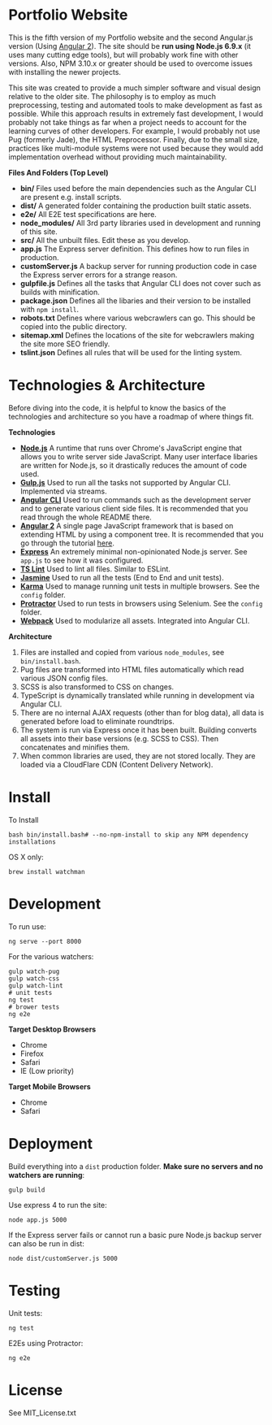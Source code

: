 Portfolio Website
=================
This is the fifth version of my Portfolio website and the second Angular.js version (Using [Angular 2](https://angular.io/)). The site should be **run using Node.js 6.9.x** (it uses many cutting edge tools), but will probably work fine with other versions. Also, NPM 3.10.x or greater should be used to overcome issues with installing the newer projects.

This site was created to provide a much simpler software and visual design relative to the older site. The philosophy is to employ as much preprocessing, testing and automated tools to make development as fast as possible. While this approach results in extremely fast development, I would probably not take things as far when a project needs to account for the learning curves of other developers. For example, I would probably not use Pug (formerly Jade), the HTML Preprocessor. Finally, due to the small size, practices like multi-module systems were not used because they would add implementation overhead without providing much maintainability.

**Files And Folders (Top Level)**
 * **bin/** Files used before the main dependencies such as the Angular CLI are present e.g. install scripts.
 * **dist/** A generated folder containing the production built static assets.
 * **e2e/** All E2E test specifications are here.
 * **node_modules/** All 3rd party libraries used in development and running of this site.
 * **src/** All the unbuilt files. Edit these as you develop.
 * **app.js** The Express server definition. This defines how to run files in production.
 * **customServer.js** A backup server for running production code in case the Express server errors for a strange reason.
 * **gulpfile.js** Defines all the tasks that Angular CLI does not cover such as builds with minification.
 * **package.json** Defines all the libaries and their version to be installed with `npm install`.
 * **robots.txt** Defines where various webcrawlers can go. This should be copied into the public directory.
 * **sitemap.xml** Defines the locations of the site for webcrawlers making the site more SEO friendly.
 * **tslint.json** Defines all rules that will be used for the linting system.

Technologies & Architecture
===========================
Before diving into the code, it is helpful to know the basics of the technologies and architecture so you have a roadmap of where things fit.

**Technologies**
 * **[Node.js](https://nodejs.org/en/)** A runtime that runs over Chrome's JavaScript engine that allows you to write server side JavaScript. Many user interface libaries are written for Node.js, so it drastically reduces the amount of code used.
 * **[Gulp.js](https://nodejs.org/en/)** Used to run all the tasks not supported by Angular CLI. Implemented via streams.
 * **[Angular CLI](https://github.com/angular/angular-cli)** Used to run commands such as the development server and to generate various client side files. It is recommended that you read through the whole README there.
 * **[Angular 2](https://angular.io/)** A single page JavaScript framework that is based on extending HTML by using a component tree. It is recommended that you go through the tutorial [here](https://angular.io/docs/ts/latest/tutorial/).
 * **[Express](http://expressjs.com/)** An extremely minimal non-opinionated Node.js server. See `app.js` to see how it was configured. 
 * **[TS Lint](https://palantir.github.io/tslint/)** Used to lint all files. Similar to ESLint.
 * **[Jasmine](http://jasmine.github.io/2.4/introduction.html)** Used to run all the tests (End to End and unit tests).
 * **[Karma](https://karma-runner.github.io/1.0/index.html)** Used to manage running unit tests in multiple browsers. See the `config` folder.
 * **[Protractor](http://www.protractortest.org/#/)** Used to run tests in browsers using Selenium. See the `config` folder.
 * **[Webpack](http://webpack.github.io/docs/what-is-webpack.html)** Used to modularize all assets. Integrated into Angular CLI.

**Architecture**
 
 1. Files are installed and copied from various `node_modules`, see `bin/install.bash`.
 2. Pug files are transformed into HTML files automatically which read various JSON config files.
 3. SCSS is also transformed to CSS on changes.
 4. TypeScript is dynamically translated while running in development via Angular CLI.
 5. There are no internal AJAX requests (other than for blog data), all data is generated before load to eliminate roundtrips.
 6. The system is run via Express once it has been built. Building converts all assets into their base versions (e.g. SCSS to CSS). Then concatenates and minifies them.
 7. When common libraries are used, they are not stored locally. They are loaded via a CloudFlare CDN (Content Delivery Network).

Install
=======
To Install

    bash bin/install.bash# --no-npm-install to skip any NPM dependency installations

OS X only:

    brew install watchman

Development
===========
To run use:

    ng serve --port 8000

For the various watchers:

    gulp watch-pug
    gulp watch-css
    gulp watch-lint
    # unit tests
    ng test
    # brower tests
    ng e2e


**Target Desktop Browsers**
  * Chrome
  * Firefox
  * Safari
  * IE (Low priority)

**Target Mobile Browsers**
  * Chrome
  * Safari

Deployment
==========
Build everything into a `dist` production folder. **Make sure no servers and no watchers are running**:

    gulp build

Use express 4 to run the site:

    node app.js 5000

If the Express server fails or cannot run a basic pure Node.js backup server can also be run in dist:

    node dist/customServer.js 5000

Testing
=======
Unit tests:

    ng test

E2Es using Protractor:

    ng e2e

License
=======
See MIT_License.txt
